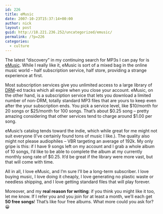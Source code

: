 ```yaml
---
id: 226
title: eMusic
date: 2007-10-23T15:37:14+00:00
author: nick
layout: post
guid: http://18.221.236.252/uncategorized/emusic/
permalink: /?p=226
categories:
  - culture
---
```

The latest &#8220;discovery&#8221; in my continuing search for MP3s I can pay for is [eMusic](http://www.emusic.com/). While I really like it, eMusic is sort of a mixed bag in the online music world &#8211; half subscription service, half store, providing a strange experience at first.

Most subscription services give you unlimited access to a large library of [DRM](http://en.wikipedia.org/wiki/Digital_rights_management)-ed tracks which all expire when you close your account. eMusic, on the other hand, is a subscription service that lets you download a limited number of non-DRM, totally standard MP3 files that are yours to keep even after the your subscription ends. You pick a service level, like $10/month for 20 songs or $25/month for 100 songs. That&#8217;s about $0.25 song &#8211; pretty amazing considering that other services tend to charge around $1.00 per song.

eMusic&#8217;s catalog tends toward the indie, which while great for me might not suit everyone (I&#8217;ve certainly found tons of music I like.). The quality also might not please audiophiles &#8211; VBR targeting an average of 192k. My only gripe is this: if I have 9 songs left on my account and I grab a whole album of 10 songs, I&#8217;d like to be able to complete the album at my currently monthly song rate of $0.25. It&#8217;d be great if the library were more vast, but that will come with time.

All in all, I love eMusic, and I&#8217;m sure I&#8217;ll be a long-term subscriber. I love buying music, I love doing it cheaply, I love generating no plastic waste or needless shipping, and I love getting standard files that will play forever.

Moreover, and my **real reason for writing**: if you think you might like it too, let me know. If I refer you and you join for at least a month, we&#8217;ll each get **50 free songs**! That&#8217;s like four free albums. What more could you ask for? 😀